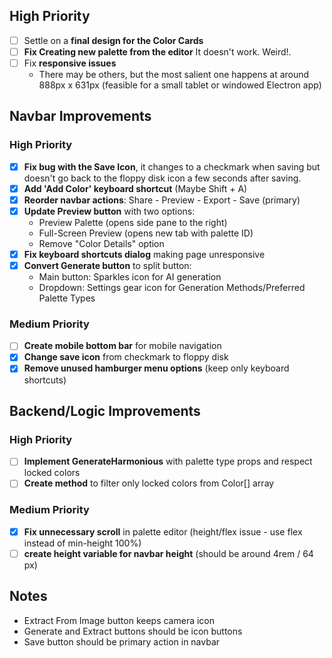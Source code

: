 ## High Priority

- [ ] Settle on a **final design for the Color Cards**
- [ ] **Fix Creating new palette from the editor** It doesn't work. Weird!.
- [ ] Fix **responsive issues**
  - There may be others, but the most salient one happens at around 888px x 631px (feasible for a small tablet or windowed Electron app)

## Navbar Improvements

### High Priority

- [x] **Fix bug with the Save Icon**, it changes to a checkmark when saving but doesn't go back to the floppy disk icon a few seconds after saving.
- [x] **Add 'Add Color' keyboard shortcut** (Maybe Shift + A)
- [x] **Reorder navbar actions**: Share - Preview - Export - Save (primary)
- [x] **Update Preview button** with two options:
  - Preview Palette (opens side pane to the right)
  - Full-Screen Preview (opens new tab with palette ID)
  - Remove "Color Details" option
- [x] **Fix keyboard shortcuts dialog** making page unresponsive
- [x] **Convert Generate button** to split button:
  - Main button: Sparkles icon for AI generation
  - Dropdown: Settings gear icon for Generation Methods/Preferred Palette Types

### Medium Priority

- [ ] **Create mobile bottom bar** for mobile navigation
- [x] **Change save icon** from checkmark to floppy disk
- [x] **Remove unused hamburger menu options** (keep only keyboard shortcuts)

## Backend/Logic Improvements

### High Priority

- [ ] **Implement GenerateHarmonious** with palette type props and respect locked colors
- [ ] **Create method** to filter only locked colors from Color[] array

### Medium Priority

- [x] **Fix unnecessary scroll** in palette editor (height/flex issue - use flex instead of min-height 100%)
- [ ] **create height variable for navbar height** (should be around 4rem / 64 px)

## Notes

- Extract From Image button keeps camera icon
- Generate and Extract buttons should be icon buttons
- Save button should be primary action in navbar
